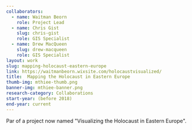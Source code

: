 ```yaml
---
collaborators: 
  - name: Waitman Beorn
    role: Project Lead
  - name: Chris Gist
    slug: chris-gist
    role: GIS Specialist
  - name: Drew MacQueen
    slug: drew-macqueen
    role: GIS Specialist
layout: work
slug: mapping-holocaust-eastern-europe
link: https://waitmanbeorn.wixsite.com/holocaustvisualized/
title:  Mapping the Holocaust in Eastern Europe
thumb-img: mthiee-thumb.png
banner-img: mthiee-banner.png
research-category: Collaborations
start-year: (before 2018)
end-year: current
---
```

Par of a project now named "Visualizing the Holocaust in Eastern Europe".
